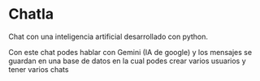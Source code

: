 # ChatIa
Chat con una inteligencia artificial desarrollado con python.

Con este chat podes hablar con Gemini (IA de google) y los mensajes se guardan en una base de datos en la cual podes crear varios usuarios y tener varios chats
